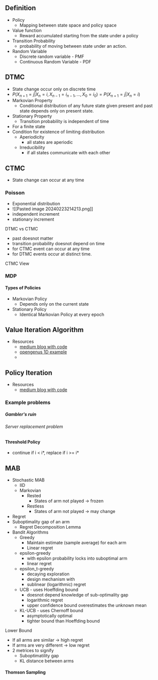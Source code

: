 ## Definition
- Policy
	- Mapping between state space and policy space
- Value function
	- Reward accumulated starting from the state under a policy
- Transition Probability
	- probability of moving between state under an action.
- Random Variable
	- Discrete random variable - PMF
	- Continuous Random Variable - PDF

## DTMC
- State change occur only on discrete time
- $P(X_{n+1}=j|X_n=i,X_{n-1}=i_{n-1},...,X_0=i_0)=P(X_{n+1}=j|X_n=i)$
- Markovian Property
	- Conditional distribution of any future state given present and past state depends only on present state.
- Stationary Property
	- Transition probability is independent of time
- For a finite state 
- Condition for existence of limiting distribution
	- Aperiodicity
		- all states are aperiodic
	- Irreducibility
		- if all states communicate with each other
## CTMC
- State change can occur at any time
### Poisson 
- Exponential distribution
- ![[Pasted image 20240223214213.png]]
- independent increment
- stationary increment

DTMC vs CTMC
- past doesnot matter
- transition probability doesnot depend on time
- for CTMC event can occur at any time
- for DTMC events occur at distinct time.

CTMC View

### MDP
#### Types of Policies
- Markovian Policy
	- Depends only on the current state
- Stationary Policy
	- Identical Markovian Policy at every epoch


## Value Iteration Algorithm
- Resources
	- [medium blog with code](https://medium.com/@**ngao7**/markov-decision-process-value-iteration-2d161d50a6ff#807e)
	- [opengenus 1D example](https://iq.opengenus.org/value-iteration-algorithm/)
	- 

## Policy Iteration 
- Resources
	- [medium blog with code](https://medium.com/@ngao7/markov-decision-process-policy-iteration-42d35ee87c82)

### Example problems
##### Gambler's ruin
###### Server replacement problem

#### Threshold Policy
- continue if i < i*, replace if i >= i*


## MAB
- Stochastic MAB
	-  IID
	- Markovian
		- Rested
			- States of arm not played -> frozen
		- Restless
			- States of arm not played -> may change
- Regret
- Suboptimality gap of an arm
	- Regret Decomposition Lemma
- Bandit Algorithms
	- Greedy
		- Maintain estimate (sample average) for each arm
		- Linear regret
	- epsilon-greedy
		- with epsilon probability locks into suboptimal arm
		- linear regret
	- epsilon_t-greedy
		- decaying exploration
		- design mechanism with 
		- sublinear (logarithmic) regret
	- UCB - uses Hoeffding bound
		- doesnot depend knowledge of sub-optimality gap
		- logarithmic regret
		- upper confidence bound overestimates the unknown mean
	- KL-UCB - uses Chernoff bound
		- asymptotically optimal
		- tighter bound than Hoeffding bound

Lower Bound
- If all arms are similar -> high regret
- If arms are very different -> low regret
- 2 metrices to signify
	- Suboptimatility gap 
	- KL distance between arms


#### Thomson Sampling
